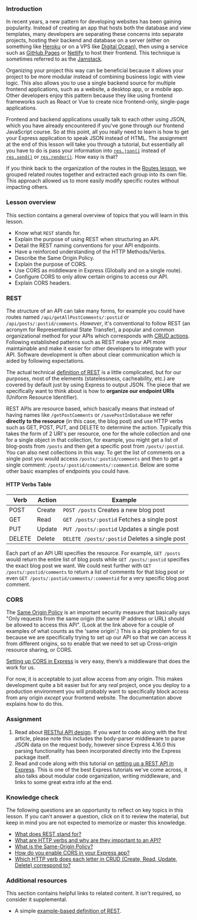 ### Introduction

In recent years, a new pattern for developing websites has been gaining popularity. Instead of creating an app that hosts both the database and view templates, many developers are separating these concerns into separate projects, hosting their backend and database on a server (either on something like [Heroku](https://www.heroku.com/) or on a VPS like [Digital Ocean](https://www.digitalocean.com/)), then using a service such as [GitHub Pages](https://pages.github.com/) or [Netlify](https://www.netlify.com/) to host their frontend. This technique is sometimes referred to as the [Jamstack](https://jamstack.org/what-is-jamstack/).

Organizing your project this way can be beneficial because it allows your project to be more modular instead of combining business logic with view logic. This also allows you to use a single backend source for multiple frontend applications, such as a website, a desktop app, or a mobile app. Other developers enjoy this pattern because they like using frontend frameworks such as React or Vue to create nice frontend-only, single-page applications.

Frontend and backend applications usually talk to each other using JSON, which you have already encountered if you've gone through our frontend JavaScript course. So at this point, all you really need to learn is how to get your Express application to speak JSON instead of HTML. The assignment at the end of this lesson will take you through a tutorial, but essentially all you have to do is pass your information into [`res.json()`](https://expressjs.com/en/api.html#res.json) instead of [`res.send()`](https://expressjs.com/en/api.html#res.send) or [`res.render()`](https://expressjs.com/en/api.html#res.render). How easy is that?

If you think back to the organization of the routes in the [Routes lesson](https://www.theodinproject.com/lessons/nodejs-routes#routers), we grouped related routes together and extracted each group into its own file. This approach allowed us to more easily modify specific routes without impacting others.

### Lesson overview

This section contains a general overview of topics that you will learn in this lesson.

- Know what `REST` stands for.
- Explain the purpose of using REST when structuring an API.
- Detail the REST naming conventions for your API endpoints.
- Have a reinforced understanding of the HTTP Methods/Verbs.
- Describe the Same Origin Policy.
- Explain the purpose of CORS.
- Use CORS as middleware in Express (Globally and on a single route).
- Configure CORS to only allow certain origins to access our API.
- Explain CORS headers.

### REST

The structure of an API can take many forms, for example you could have routes named `/api/getAllPostComments/:postid` or `/api/posts/:postid/comments`.
*However*, it's conventional to follow REST (an acronym for Representational State Transfer), a popular and common organizational method for your APIs which corresponds with [CRUD actions](https://www.codecademy.com/article/what-is-crud). Following established patterns such as REST make your API more maintainable and make it easier for other developers to integrate with your API. Software development is often about clear communication which is aided by following expectations.

The actual technical [definition of REST](https://en.wikipedia.org/wiki/Representational_state_transfer) is a little complicated, but for our purposes, most of the elements (statelessness, cacheability, etc.) are covered by default just by using Express to output JSON. The piece that we specifically want to think about is how to **organize our endpoint URIs** (Uniform Resource Identifier).

REST APIs are resource based, which basically means that instead of having names like `/getPostComments` or `/savePostInDatabase` we refer **directly to the resource** (in this case, the blog post) and use HTTP verbs such as GET, POST, PUT, and DELETE to determine the action.
Typically this takes the form of 2 URI's per resource, one for the whole collection and one for a single object in that collection, for example, you might get a list of blog-posts from `/posts` and then get a specific post from `/posts/:postid`. You can also nest collections in this way. To get the list of comments on a single post you would access `/posts/:postid/comments` and then to get a single comment: `/posts/:postid/comments/:commentid`. Below are some other basic examples of endpoints you could have.

#### HTTP Verbs Table

| Verb   | Action | Example                                       |
| ------ | ------ | --------------------------------------------- |
| POST   | Create | `POST /posts` Creates a new blog post         |
| GET    | Read   | `GET /posts/:postid` Fetches a single post    |
| PUT    | Update | `PUT /posts/:postid` Updates a single post    |
| DELETE | Delete | `DELETE /posts/:postid` Deletes a single post |

Each part of an API URI specifies the resource. For example, `GET /posts` would return the entire list of blog posts while `GET /posts/:postid` specifies the exact blog post we want. We could nest further with `GET /posts/:postid/comments` to return a list of comments for that blog post or even `GET /posts/:postid/comments/:commentid` for a very specific blog post comment.

### CORS

The [Same Origin Policy](https://developer.mozilla.org/en-US/docs/Web/Security/Same-origin_policy) is an important security measure that basically says "Only requests from the same origin (the same IP address or URL) should be allowed to access this API". (Look at the link above for a couple of examples of what counts as the 'same origin'.) This is a big problem for us because we are specifically trying to set up our API so that we can access it from different origins, so to enable that we need to set up Cross-origin resource sharing, or CORS.

[Setting up CORS in Express](https://expressjs.com/en/resources/middleware/cors.html#enabling-cors-pre-flight) is very easy, there’s a middleware that does the work for us.

For now, it is acceptable to just allow access from any origin. This makes development quite a bit easier but for any *real* project, once you deploy to a production environment you will probably want to specifically block access from any origin *except* your frontend website. The documentation above explains how to do this.

### Assignment

<div class="lesson-content__panel" markdown="1">

1. Read about [RESTful API design](https://stackoverflow.blog/2020/03/02/best-practices-for-rest-api-design). If you want to code along with the first article, please note this includes the body-parser middleware to parse JSON data on the request body, however since Express 4.16.0 this parsing functionality has been incorporated directly into the Express package itself.
1. Read and code along with this tutorial on [setting up a REST API in Express](https://www.robinwieruch.de/node-express-server-rest-api/). This is one of the best Express tutorials we've come across, it also talks about modular code organization, writing middleware, and links to some great extra info at the end.

</div>

### Knowledge check

The following questions are an opportunity to reflect on key topics in this lesson. If you can't answer a question, click on it to review the material, but keep in mind you are not expected to memorize or master this knowledge.

- [What does REST stand for?](#rest)
- [What are HTTP verbs and why are they important to an API?](#rest)
- [What is the Same-Origin Policy?](#cors)
- [How do you enable CORS in your Express app?](https://expressjs.com/en/resources/middleware/cors.html)
- [Which HTTP verb does each letter in CRUD (Create, Read, Update, Delete) correspond to?](#http-verbs-table)

### Additional resources

This section contains helpful links to related content. It isn't required, so consider it supplemental.

- A simple [example-based definition of REST](https://simple.wikipedia.org/wiki/Representational_state_transfer).
